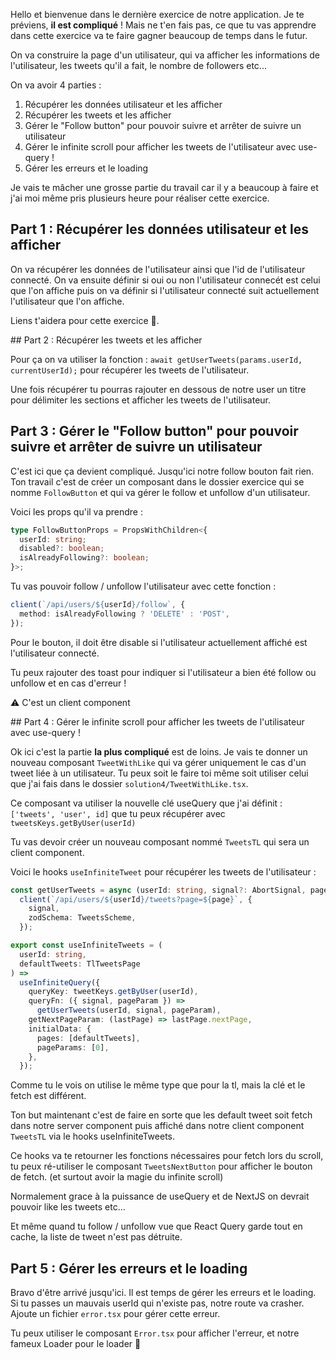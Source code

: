 Hello et bienvenue dans le dernière exercice de notre application. Je te préviens, **il est compliqué** !
Mais ne t'en fais pas, ce que tu vas apprendre dans cette exercice va te faire gagner beaucoup de temps dans le futur.

On va construire la page d'un utilisateur, qui va afficher les informations de l'utilisateur, les tweets qu'il a fait, le nombre de followers etc...

On va avoir 4 parties :

1. Récupérer les données utilisateur et les afficher
2. Récupérer les tweets et les afficher
3. Gérer le "Follow button" pour pouvoir suivre et arrêter de suivre un utilisateur
4. Gérer le infinite scroll pour afficher les tweets de l'utilisateur avec use-query !
5. Gérer les erreurs et le loading

Je vais te mâcher une grosse partie du travail car il y a beaucoup à faire et j'ai moi même pris plusieurs heure pour réaliser cette exercice.

## Part 1 : Récupérer les données utilisateur et les afficher

On va récupérer les données de l'utilisateur ainsi que l'id de l'utilisateur connecté.
On va ensuite définir si oui ou non l'utilisateur connecét est celui que l'on affiche puis on va définir si l'utilisateur connecté suit
actuellement l'utilisateur que l'on affiche.

Liens t'aidera pour cette exercice 🦁.

## Part 2 : Récupérer les tweets et les afficher

Pour ça on va utiliser la fonction : `await getUserTweets(params.userId, currentUserId);` pour récupérer les tweets de l'utilisateur.

Une fois récupérer tu pourras rajouter en dessous de notre user un titre pour délimiter les sections et afficher les tweets de l'utilisateur.

## Part 3 : Gérer le "Follow button" pour pouvoir suivre et arrêter de suivre un utilisateur

C'est ici que ça devient compliqué. Jusqu'ici notre follow bouton fait rien. Ton travail c'est de créer un composant dans le dossier exercice qui se nomme `FollowButton`
et qui va gérer le follow et unfollow d'un utilisateur.

Voici les props qu'il va prendre :

```ts
type FollowButtonProps = PropsWithChildren<{
  userId: string;
  disabled?: boolean;
  isAlreadyFollowing?: boolean;
}>;
```

Tu vas pouvoir follow / unfollow l'utilisateur avec cette fonction :

```ts
client(`/api/users/${userId}/follow`, {
  method: isAlreadyFollowing ? 'DELETE' : 'POST',
});
```

Pour le bouton, il doit être disable si l'utilisateur actuellement affiché est l'utilisateur connecté.

Tu peux rajouter des toast pour indiquer si l'utilisateur a bien été follow ou unfollow et en cas d'erreur !

⚠️ C'est un client component

## Part 4 : Gérer le infinite scroll pour afficher les tweets de l'utilisateur avec use-query !

Ok ici c'est la partie **la plus compliqué** est de loins. Je vais te donner un nouveau composant `TweetWithLike` qui va gérer uniquement
le cas d'un tweet liée à un utilisateur. Tu peux soit le faire toi même soit utiliser celui que j'ai fais dans le dossier `solution4/TweetWithLike.tsx`.

Ce composant va utiliser la nouvelle clé useQuery que j'ai définit : `['tweets', 'user', id]` que tu peux récupérer avec `tweetsKeys.getByUser(userId)`

Tu vas devoir créer un nouveau composant nommé `TweetsTL` qui sera un client component.

Voici le hooks `useInfiniteTweet` pour récupérer les tweets de l'utilisateur :

```ts
const getUserTweets = async (userId: string, signal?: AbortSignal, page = 0) =>
  client(`/api/users/${userId}/tweets?page=${page}`, {
    signal,
    zodSchema: TweetsScheme,
  });

export const useInfiniteTweets = (
  userId: string,
  defaultTweets: TlTweetsPage
) =>
  useInfiniteQuery({
    queryKey: tweetKeys.getByUser(userId),
    queryFn: ({ signal, pageParam }) =>
      getUserTweets(userId, signal, pageParam),
    getNextPageParam: (lastPage) => lastPage.nextPage,
    initialData: {
      pages: [defaultTweets],
      pageParams: [0],
    },
  });
```

Comme tu le vois on utilise le même type que pour la tl, mais la clé et le fetch est différent.

Ton but maintenant c'est de faire en sorte que les default tweet soit fetch dans notre server component puis affiché dans notre client component `TweetsTL` via
le hooks useInfiniteTweets.

Ce hooks va te retourner les fonctions nécessaires pour fetch lors du scroll, tu peux ré-utiliser le composant `TweetsNextButton` pour afficher le bouton
de fetch. (et surtout avoir la magie du infinite scroll)

Normalement grace à la puissance de useQuery et de NextJS on devrait pouvoir like les tweets etc...

Et même quand tu follow / unfollow vue que React Query garde tout en cache, la liste de tweet n'est pas détruite.

## Part 5 : Gérer les erreurs et le loading

Bravo d'être arrivé jusqu'ici. Il est temps de gérer les erreurs et le loading. Si tu passes un mauvais userId qui n'existe pas, notre route va crasher.
Ajoute un fichier `error.tsx` pour gérer cette erreur.

Tu peux utiliser le composant `Error.tsx` pour afficher l'erreur, et notre fameux Loader pour le loader 🧐
